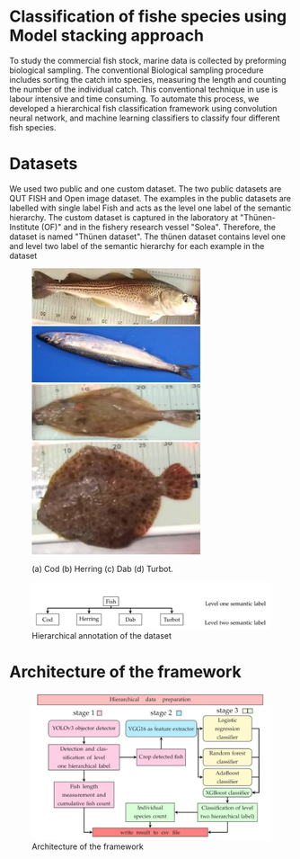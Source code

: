 # Classification of fishe species using Model stacking approach  

To study the commercial fish stock, marine data is collected by preforming biological sampling. The conventional Biological sampling procedure includes sorting the catch into species, measuring the length and counting the number of the individual catch. This conventional technique in use is labour intensive and time consuming. To automate this process, we developed a hierarchical fish classification framework using convolution neural network, and machine learning classifiers to classify four different fish species.

# Datasets



We used two public and one custom dataset. The two public datasets are QUT FISH and Open image dataset. The examples in the public datasets are labelled with single label Fish and acts as the level one label of the semantic hierarchy. The custom dataset is captured in the laboratory at "Thünen-Institute (OF)" and in the fishery research vessel "Solea". Therefore, the dataset is named "Thünen dataset". The thünen dataset contains level one and level two label of the semantic hierarchy for each example in the dataset 

<figure>
<p float="left">
<img src="img/measuring_board.jpg" alt="drawing" width="300" height="100" />
<img src="img/her.jpg" alt="drawing" width="300" height="100" />
<img src="img/kliesche.jpg" alt="drawing" width="300" height="100" />
<img src="img/steinbutt.jpg" alt="drawing" width="300" height="200" />
  </p>
  <figcaption>(a) Cod (b) Herring (c) Dab (d) Turbot.</figcaption>
</figure>

<figure>
<img src="img/arch.JPG" alt="drawing">
<figcaption> Hierarchical annotation of the dataset</figcaption>
</figure>

# Architecture of the framework 
<figure>
<img src="img/class_pro.JPG" alt="drawing">
<figcaption>Architecture of the framework </figcaption>
</figure>
